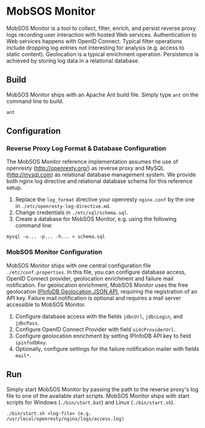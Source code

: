 MobSOS Monitor
==

MobSOS Monitor is a tool to collect, filter, enrich, and persist reverse proxy logs recording user interaction with hosted Web services. Authentication to Web services happens with OpenID Connect. Typical filter operations include dropping log entries not interesting for analysis (e.g. access to static content). Geolocation is a typical enrichment operation. Persistence is achieved by storing log data in a relational database.

## Build 

MobSOS Monitor ships with an Apache Ant build file. 
Simply type `ant` on the command line to build.

```
ant
```

## Configuration

### Reverse Proxy Log Format & Database Configuration

The MobSOS Monitor reference implementation assumes the use of openresty (http://openresty.org/) as reverse proxy and MySQL (http://mysql.com) as relational database management system. We provide both nginx log directive and relational database schema for this reference setup.

1) Replace the `log_format` directive your openresty `nginx.conf` by the one in `./etc/openresty-log-directive.md`.
2) Change credentials in `./etc/sql/schema.sql`.
3) Create a database for MobSOS Monitor, e.g. using the following command line:

```
mysql -u... -p... -h... < schema.sql
```

### MobSOS Monitor Configuration

MobSOS Monitor ships with one central configuration file `./etc/conf.properties`. In this file, you can configure database access, OpenID Connect provider, geolocation enrichment and failure mail notification. For geolocation enrichment, MobSOS Monitor uses the free geolocation [IPInfoDB Geolocation JSON API](http://www.ipinfodb.com/ip_location_api_json.php), requiring the registration of an API key. Failure mail notification is optional and requires a mail server accessible to MobSOS Monitor.

1) Configure database access with the fields `jdbcUrl`, `jdbcLogin`, and `jdbcPass`.
2) Configure OpenID Connect Provider with field `oidcProviderUrl`.
3) Configure geolocation enrichment by setting IPInfoDB API key to field `ipinfodbKey`.
4) Optionally, configure settings for the failure notification mailer with fields `mail*`.

## Run

Simply start MobSOS Monitor by passing the path to the reverse proxy's log file to one of the available start scripts.
MobSOS Monitor ships with start scripts for Windows (`./bin/start.bat`) and Linux (`./bin/start.sh`).

```
./bin/start.sh <log-file> (e.g. /usr/local/openresty/nginx/logs/access.log)
```
